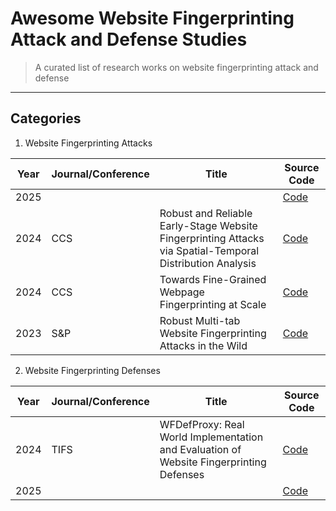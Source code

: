 # Awesome Website Fingerprinting Attack and Defense Studies
> A curated list of research works on website fingerprinting attack and defense

----

## Categories

1. Website Fingerprinting Attacks

| Year | Journal/Conference | Title | Source Code |
|------|--------|--------------------------------------------------|---|
| 2025 | | | [Code]() |
| 2024 | CCS | Robust and Reliable Early-Stage Website Fingerprinting Attacks via Spatial-Temporal Distribution Analysis | [Code](https://github.com/Xinhao-Deng/Website-Fingerprinting-Library) |
| 2024 | CCS | Towards Fine-Grained Webpage Fingerprinting at Scale | [Code](https://zenodo.org/records/13383332) |
| 2023 | S&P | Robust Multi-tab Website Fingerprinting Attacks in the Wild| [Code](https://github.com/Xinhao-Deng/Multitab-WF-Datasets)

2. Website Fingerprinting Defenses

| Year | Journal/Conference | Title | Source Code |
|------|--------|--------------------------------------------------|---|
| 2024 | TIFS | WFDefProxy: Real World Implementation and Evaluation of Website Fingerprinting Defenses | [Code](https://github.com/websitefingerprinting/wfdef) |
| 2025 | | | [Code]() |
